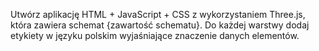 Utwórz aplikację HTML + JavaScript + CSS z wykorzystaniem Three.js, która zawiera schemat {zawartość schematu}. Do każdej warstwy dodaj etykiety w języku polskim wyjaśniające znaczenie danych elementów.
